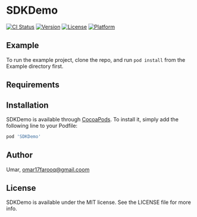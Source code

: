 # SDKDemo

[![CI Status](https://img.shields.io/travis/Umar/SDKDemo.svg?style=flat)](https://travis-ci.org/Umar/SDKDemo)
[![Version](https://img.shields.io/cocoapods/v/SDKDemo.svg?style=flat)](https://cocoapods.org/pods/SDKDemo)
[![License](https://img.shields.io/cocoapods/l/SDKDemo.svg?style=flat)](https://cocoapods.org/pods/SDKDemo)
[![Platform](https://img.shields.io/cocoapods/p/SDKDemo.svg?style=flat)](https://cocoapods.org/pods/SDKDemo)

## Example

To run the example project, clone the repo, and run `pod install` from the Example directory first.

## Requirements

## Installation

SDKDemo is available through [CocoaPods](https://cocoapods.org). To install
it, simply add the following line to your Podfile:

```ruby
pod 'SDKDemo'
```

## Author

Umar, omar17farooq@gmail.coom

## License

SDKDemo is available under the MIT license. See the LICENSE file for more info.
